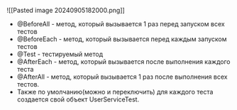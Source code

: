 ![[Pasted image 20240905182000.png]]
- @BeforeAll - метод, который вызывается 1 раз перед запуском всех тестов
- @BeforeEach - метод, который вызывается перед каждым запуском тестов
- @Test - тестируемый метод
- @AfterEach - метод, который вызывается после выполнения каждого теста
- @AfterAll - метод, который вызывается 1 раз после выполнения всех тестов.
- Также по умолчанию(можно и переключить) для каждого теста создается свой объект UserServiceTest.